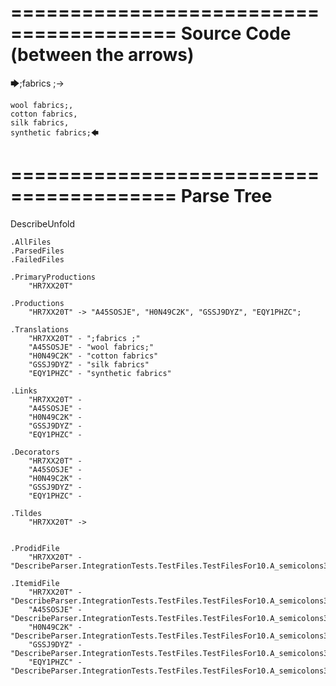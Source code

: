 ========================================
Source Code (between the arrows)
========================================

🡆;fabrics ;->

	wool fabrics;,
	cotton fabrics,
	silk fabrics,
	synthetic fabrics;🡄

========================================
Parse Tree
========================================
DescribeUnfold

    .AllFiles
    .ParsedFiles
    .FailedFiles

    .PrimaryProductions
        "HR7XX20T" 

    .Productions
        "HR7XX20T" -> "A45SOSJE", "H0N49C2K", "GSSJ9DYZ", "EQY1PHZC";

    .Translations
        "HR7XX20T" - ";fabrics ;"
        "A45SOSJE" - "wool fabrics;"
        "H0N49C2K" - "cotton fabrics"
        "GSSJ9DYZ" - "silk fabrics"
        "EQY1PHZC" - "synthetic fabrics"

    .Links
        "HR7XX20T" - 
        "A45SOSJE" - 
        "H0N49C2K" - 
        "GSSJ9DYZ" - 
        "EQY1PHZC" - 

    .Decorators
        "HR7XX20T" - 
        "A45SOSJE" - 
        "H0N49C2K" - 
        "GSSJ9DYZ" - 
        "EQY1PHZC" - 

    .Tildes
        "HR7XX20T" -> 


    .ProdidFile
        "HR7XX20T" - "DescribeParser.IntegrationTests.TestFiles.TestFilesFor10.A_semicolons3.ds"

    .ItemidFile
        "HR7XX20T" - "DescribeParser.IntegrationTests.TestFiles.TestFilesFor10.A_semicolons3.ds"
        "A45SOSJE" - "DescribeParser.IntegrationTests.TestFiles.TestFilesFor10.A_semicolons3.ds"
        "H0N49C2K" - "DescribeParser.IntegrationTests.TestFiles.TestFilesFor10.A_semicolons3.ds"
        "GSSJ9DYZ" - "DescribeParser.IntegrationTests.TestFiles.TestFilesFor10.A_semicolons3.ds"
        "EQY1PHZC" - "DescribeParser.IntegrationTests.TestFiles.TestFilesFor10.A_semicolons3.ds"

